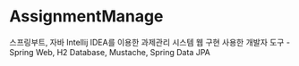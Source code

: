 # AssignmentManage
스프링부트, 자바 Intellij IDEA를 이용한 과제관리 시스템 웹 구현
사용한 개발자 도구 - Spring Web, H2 Database, Mustache, Spring Data JPA
